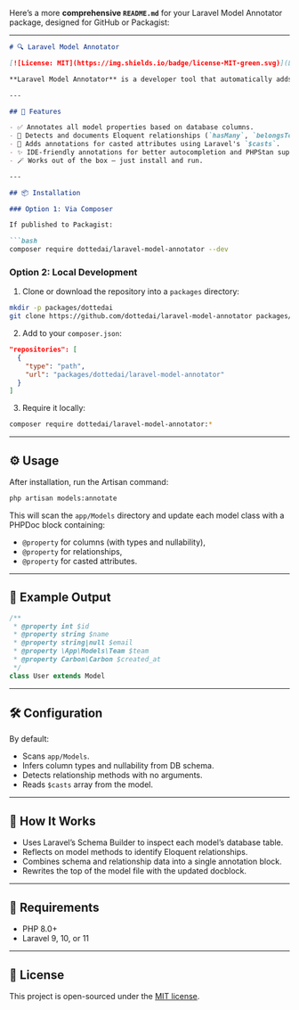 Here’s a more **comprehensive `README.md`** for your Laravel Model Annotator package, designed for GitHub or Packagist:

---

````markdown
# 🔍 Laravel Model Annotator

[![License: MIT](https://img.shields.io/badge/license-MIT-green.svg)](LICENSE)

**Laravel Model Annotator** is a developer tool that automatically adds PHPDoc annotations to your Eloquent model classes based on your database schema. It improves IDE autocompletion and static analysis for properties, relationships, and casted attributes.

---

## 🚀 Features

- ✅ Annotates all model properties based on database columns.
- 🔁 Detects and documents Eloquent relationships (`hasMany`, `belongsTo`, etc).
- 🧠 Adds annotations for casted attributes using Laravel's `$casts`.
- ✨ IDE-friendly annotations for better autocompletion and PHPStan support.
- 🪄 Works out of the box — just install and run.

---

## 📦 Installation

### Option 1: Via Composer

If published to Packagist:

```bash
composer require dottedai/laravel-model-annotator --dev
````

### Option 2: Local Development

1. Clone or download the repository into a `packages` directory:

```bash
mkdir -p packages/dottedai
git clone https://github.com/dottedai/laravel-model-annotator packages/dottedai/laravel-model-annotator
```

2. Add to your `composer.json`:

```json
"repositories": [
  {
    "type": "path",
    "url": "packages/dottedai/laravel-model-annotator"
  }
]
```

3. Require it locally:

```bash
composer require dottedai/laravel-model-annotator:*
```

---

## ⚙️ Usage

After installation, run the Artisan command:

```bash
php artisan models:annotate
```

This will scan the `app/Models` directory and update each model class with a PHPDoc block containing:

* `@property` for columns (with types and nullability),
* `@property` for relationships,
* `@property` for casted attributes.

---

## 🧪 Example Output

```php
/**
 * @property int $id
 * @property string $name
 * @property string|null $email
 * @property \App\Models\Team $team
 * @property Carbon\Carbon $created_at
 */
class User extends Model
```

---

## 🛠 Configuration

By default:

* Scans `app/Models`.
* Infers column types and nullability from DB schema.
* Detects relationship methods with no arguments.
* Reads `$casts` array from the model.

---

## 🧠 How It Works

* Uses Laravel’s Schema Builder to inspect each model’s database table.
* Reflects on model methods to identify Eloquent relationships.
* Combines schema and relationship data into a single annotation block.
* Rewrites the top of the model file with the updated docblock.

---

## 🧱 Requirements

* PHP 8.0+
* Laravel 9, 10, or 11

---

## 📄 License

This project is open-sourced under the [MIT license](LICENSE).
